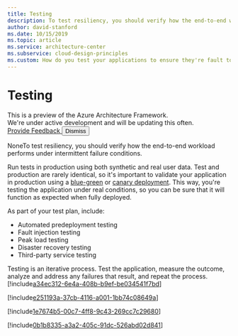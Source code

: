 ```yaml
---
title: Testing
description: To test resiliency, you should verify how the end-to-end workload performs under intermittent failure conditions.
author: david-stanford
ms.date: 10/15/2019
ms.topic: article
ms.service: architecture-center
ms.subservice: cloud-design-principles
ms.custom: How do you test your applications to ensure they're fault tolerant? 
---
```


# Testing

<div id="banner-holder" class="has-default-focus has-overflow-hidden">
    <section data-dismissable="disappearing" class="uhf-container has-padding has-padding-top-small has-padding-bottom-small has-background-docs alert is-banner has-text-docs-invert" id="preview-banner" data-bi-name="preview-banner">
        <div class="level">
            <div class="level-left has-margin-left-medium has-margin-right-medium-mobile">
                <div class="level-item has-flex-justify-content-start-mobile">
                    <span class="learn-banner-heading has-padding is-size-3 is-title">
                        This is a preview of the Azure Architecture Framework.<br>
                        We're under active development and will be updating this often.
                    </span>
                </div>
            </div>
            <div class="level-right has-margin-right-medium has-flex-justify-content-start-mobile">  
                <a id="feedback-anchor" data-bi-name="CTA" class="button is-transparent has-inverted-border is-small" href="#feedback">
                    <span>Provide Feedback</span>
                </a>
                <button type="button" data-dismiss="" data-bi-name="close" class="is-inverted has-inverted-focus has-inner-focus delete is-large is-absolute-mobile has-top-zero-mobile has-right-zero-mobile has-margin-extra-small-mobile">
                    <span class="visually-hidden">Dismiss</span>
                </button>
            </div>
        </div>
    </section>
</div>

NoneTo test resiliency, you should verify how the end-to-end workload performs under intermittent failure conditions.

Run tests in production using both synthetic and real user data. Test and production are rarely identical, so it's important to validate your application in production using a [blue-green](https://martinfowler.com/bliki/BlueGreenDeployment.html) or [canary deployment](https://martinfowler.com/bliki/CanaryRelease.html). This way, you're testing the application under real conditions, so you can be sure that it will function as expected when fully deployed.

As part of your test plan, include:

- Automated predeployment testing
- Fault injection testing
- Peak load testing
- Disaster recovery testing
- Third-party service testing

Testing is an iterative process. Test the application, measure the outcome, analyze and address any failures that result, and repeat the process.<!-- SetMe -->
[!include[a34ec312-6e4a-408b-b9ef-be034541f7bd](../../../includes/aar_guidance/a34ec312-6e4a-408b-b9ef-be034541f7bd.md)]

<!-- You perform testing in small, real-life situations. -->
[!include[e251193a-37cb-4116-a001-1bb74c08649a](../../../includes/aar_guidance/e251193a-37cb-4116-a001-1bb74c08649a.md)]

<!-- You are testing your workload by injecting faults. -->
[!include[1e7674b5-00c7-4ff8-9c43-269cc7c29680](../../../includes/aar_guidance/1e7674b5-00c7-4ff8-9c43-269cc7c29680.md)]

<!-- Perform Load Testing -->
[!include[0b1b8335-a3a2-405c-91dc-526abd02d841](../../../includes/aar_guidance/0b1b8335-a3a2-405c-91dc-526abd02d841.md)]

